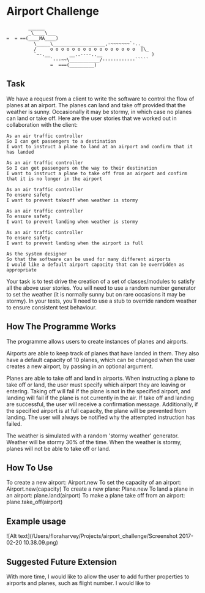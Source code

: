 Airport Challenge
=================

```
        ______
        _\____\___
=  = ==(____MA____)
          \_____\___________________,-~~~~~~~`-.._
          /     o o o o o o o o o o o o o o o o  |\_
          `~-.__       __..----..__                  )
                `---~~\___________/------------`````
                =  ===(_________)

```

Task
-----

We have a request from a client to write the software to control the flow of planes at an airport. The planes can land and take off provided that the weather is sunny. Occasionally it may be stormy, in which case no planes can land or take off.  Here are the user stories that we worked out in collaboration with the client:

```
As an air traffic controller
So I can get passengers to a destination
I want to instruct a plane to land at an airport and confirm that it has landed

As an air traffic controller
So I can get passengers on the way to their destination
I want to instruct a plane to take off from an airport and confirm that it is no longer in the airport

As an air traffic controller
To ensure safety
I want to prevent takeoff when weather is stormy

As an air traffic controller
To ensure safety
I want to prevent landing when weather is stormy

As an air traffic controller
To ensure safety
I want to prevent landing when the airport is full

As the system designer
So that the software can be used for many different airports
I would like a default airport capacity that can be overridden as appropriate
```

Your task is to test drive the creation of a set of classes/modules to satisfy all the above user stories. You will need to use a random number generator to set the weather (it is normally sunny but on rare occasions it may be stormy). In your tests, you'll need to use a stub to override random weather to ensure consistent test behaviour.

How The Programme Works
-----

The programme allows users to create instances of planes and airports.

Airports are able to keep track of planes that have landed in them. They also have a default capacity of 10 planes, which can be changed when the user creates a new airport, by passing in an optional argument.

Planes are able to take off and land in airports. When instructing a plane to take off or land, the user must specify which airport they are leaving or entering. Taking off will fail if the plane is not in the specified airport, and landing will fail if the plane is not currently in the air. If take off and landing are successful, the user will receive a confirmation message. Additionally, if the specified airport is at full capacity, the plane will be prevented from landing. The user will always be notified why the attempted instruction has failed.

The weather is simulated with a random 'stormy weather' generator. Weather will be stormy 30% of the time. When the weather is stormy, planes will not be able to take off or land.

How To Use
-----
To create a new airport:
Airport.new
To set the capacity of an airport:
Airport.new(capacity)
To create a new plane:
Plane.new
To land a plane in an airport:
plane.land(airport)
To make a plane take off from an airport:
plane.take_off(airport)

Example usage
-----
![Alt text](/Users/floraharvey/Projects/airport_challenge/Screenshot 2017-02-20 10.38.09.png)

Suggested Future Extension
-----
With more time, I would like to allow the user to add further properties to airports and planes, such as flight number. I would like to
